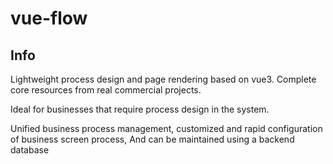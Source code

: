 # vue-flow

## Info

Lightweight process design and page rendering based on vue3. Complete core resources from real commercial projects.

Ideal for businesses that require process design in the system.

Unified business process management, customized and rapid configuration of business screen process,
And can be maintained using a backend database
